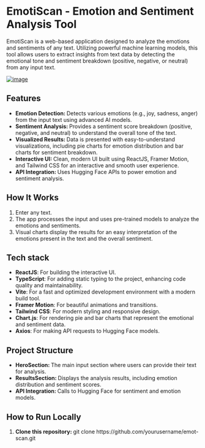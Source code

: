 <a id="readme-top"></a>

# EmotiScan - Emotion and Sentiment Analysis Tool

<p>EmotiScan is a web-based application designed to analyze the emotions and sentiments of any text. Utilizing powerful machine learning models, this tool allows users to extract insights from text data by detecting the emotional tone and sentiment breakdown (positive, negative, or neutral) from any input text.</p>

[![image](https://github.com/user-attachments/assets/6e0cc852-3027-42dc-904d-1f23649c401b)
](https://emotiscan.netlify.app/)

## Features
<ul>
  <li>
    <strong>Emotion Detection: </strong>Detects various emotions (e.g., joy, sadness, anger) from the input text using advanced AI models.
  </li>
  <li>
    <strong>Sentiment Analysis: </strong>Provides a sentiment score breakdown (positive, negative, and neutral) to understand the overall tone of the text.
  </li>
  <li>
    <strong>Visualized Results: </strong>Data is presented with easy-to-understand visualizations, including pie charts for emotion distribution and bar charts for sentiment breakdown.
  </li>
  <li>
    <strong>Interactive UI: </strong>Clean, modern UI built using ReactJS, Framer Motion, and Tailwind CSS for an interactive and smooth user experience.
  </li>
  <li>
    <strong>API Integration: </strong>Uses Hugging Face APIs to power emotion and sentiment analysis.
  </li>
</ul>

## How It Works

<ol>
  <li>Enter any text.</li>
  <li>The app processes the input and uses pre-trained models to analyze the emotions and sentiments.</li>
  <li>Visual charts display the results for an easy interpretation of the emotions present in the text and the overall sentiment.</li>
</ol>

## Tech stack

<ul>
  <li><strong>ReactJS</strong>: For building the interactive UI.</li>
    <li><strong>TypeScript</strong>: For adding static typing to the project, enhancing code quality and maintainability.</li>
    <li><strong>Vite</strong>: For a fast and optimized development environment with a modern build tool.</li>
    <li><strong>Framer Motion</strong>: For beautiful animations and transitions.</li>
    <li><strong>Tailwind CSS</strong>: For modern styling and responsive design.</li>
    <li><strong>Chart.js</strong>: For rendering pie and bar charts that represent the emotional and sentiment data.</li>
    <li><strong>Axios</strong>: For making API requests to Hugging Face models.</li>
</ul>

## Project Structure

<ul>
  <li><strong>HeroSection: </strong>The main input section where users can provide their text for analysis.</li>
  <li><strong>ResultsSection: </strong>Displays the analysis results, including emotion distribution and sentiment scores.</li>
  <li><strong>API Integration: </strong>Calls to Hugging Face for sentiment and emotion models.</li>
</ul>

## How to Run Locally

<ol>
  <li><strong>Clone this repository: </strong> git clone https://github.com/yourusername/emot-scan.git
</li>
</ol>
